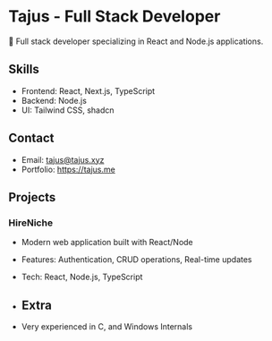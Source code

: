 # Tajus - Full Stack Developer

👋 Full stack developer specializing in React and Node.js applications.

## Skills
- Frontend: React, Next.js, TypeScript
- Backend: Node.js
- UI: Tailwind CSS, shadcn

## Contact
- Email: tajus@tajus.xyz
- Portfolio: https://tajus.me

## Projects
### HireNiche
- Modern web application built with React/Node
- Features: Authentication, CRUD operations, Real-time updates
- Tech: React, Node.js, TypeScript

- ## Extra
- Very experienced in C, and Windows Internals
